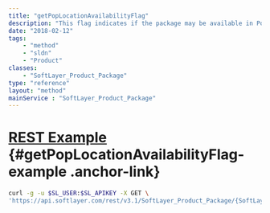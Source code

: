 ```yaml
---
title: "getPopLocationAvailabilityFlag"
description: "This flag indicates if the package may be available in PoP locations in addition to Datacenters."
date: "2018-02-12"
tags:
    - "method"
    - "sldn"
    - "Product"
classes:
    - "SoftLayer_Product_Package"
type: "reference"
layout: "method"
mainService : "SoftLayer_Product_Package"
---
```


# [REST Example](#getPopLocationAvailabilityFlag-example) <a href="/article/rest/"><i class="fas fa-question"></i></a> {#getPopLocationAvailabilityFlag-example .anchor-link} 
```bash
curl -g -u $SL_USER:$SL_APIKEY -X GET \
'https://api.softlayer.com/rest/v3.1/SoftLayer_Product_Package/{SoftLayer_Product_PackageID}/getPopLocationAvailabilityFlag'
```

